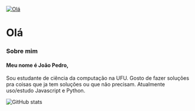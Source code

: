 [![Olá](https://pa1.narvii.com/6374/b3e15fde762b3ae2c415844ab17989b328907c37_hq.gif)](https://potatosenior.github.io/Me/)

# Olá

### Sobre mim

#### Meu nome é João Pedro,

Sou estudante de ciência da computação na UFU.
Gosto de fazer soluções pra coisas que ja tem soluções ou que não precisam.
Atualmente uso/estudo Javascript e Python.

![GitHub stats](https://github-readme-stats.anuraghazra1.vercel.app/api?username=potatosenior&show_icons=true&hide_border=true)

